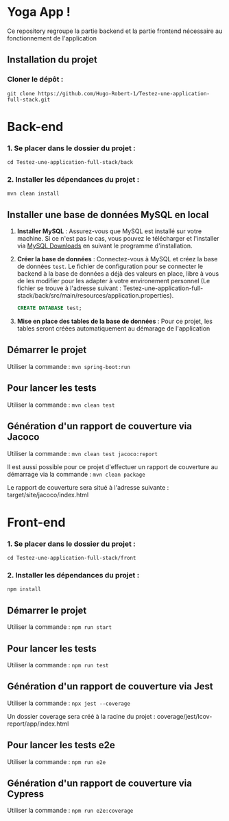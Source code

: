 # Yoga App !

Ce repository regroupe la partie backend et la partie frontend nécessaire au fonctionnement de l'application

## Installation du projet
### Cloner le dépôt :
  ```git clone https://github.com/Hugo-Robert-1/Testez-une-application-full-stack.git ```

# Back-end
 ### 1. Se placer dans le dossier du projet :
  ```cd Testez-une-application-full-stack/back```
 ### 2. Installer les dépendances du projet :
  ``mvn clean install ``

## Installer une base de données MySQL en local
 1. **Installer MySQL** : Assurez-vous que MySQL est installé sur votre machine. Si ce n'est pas le cas, vous pouvez le télécharger et l'installer via [MySQL Downloads](https://dev.mysql.com/downloads/) en suivant le programme d'installation.

 2. **Créer la base de données** : Connectez-vous à MySQL et créez la base de données `test`. Le fichier de configuration pour se connecter le backend à la base de données a déjà des valeurs en place, libre à vous de les modifier pour les adapter à votre environement personnel (Le fichier se trouve à l'adresse suivant : Testez-une-application-full-stack/back/src/main/resources/application.properties).

    ```sql
    CREATE DATABASE test;
    ```
 
 3. **Mise en place des tables de la base de données** : Pour ce projet, les tables seront créées automatiquement au démarage de l'application 

## Démarrer le projet
 Utiliser la commande : `` mvn spring-boot:run ``

## Pour lancer les tests 
 Utiliser la commande : `` mvn clean test ``

## Génération d'un rapport de couverture via Jacoco 
 Utiliser la commande : `` mvn clean test jacoco:report ``

 Il est aussi possible pour ce projet d'effectuer un rapport de couverture au démarrage via la commande : `` mvn clean package `` 

 Le rapport de couverture sera situé à l'adresse suivante : target/site/jacoco/index.html

# Front-end
 ### 1. Se placer dans le dossier du projet :
  ```cd Testez-une-application-full-stack/front```
 ### 2. Installer les dépendances du projet :
  ``npm install ``

## Démarrer le projet
 Utiliser la commande : `` npm run start ``

## Pour lancer les tests 
 Utiliser la commande : `` npm run test ``

## Génération d'un rapport de couverture via Jest 
 Utiliser la commande : `` npx jest --coverage ``

Un dossier coverage sera créé à la racine du projet : coverage/jest/lcov-report/app/index.html

## Pour lancer les tests e2e
 Utiliser la commande : `` npm run e2e ``

## Génération d'un rapport de couverture via Cypress 
 Utiliser la commande : `` npm run e2e:coverage ``